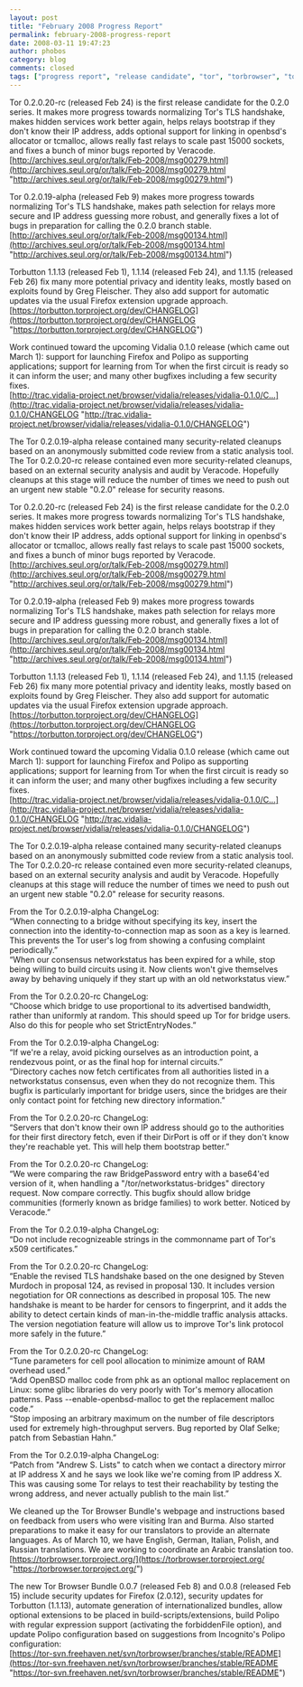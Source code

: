 ```yaml
---
layout: post
title: "February 2008 Progress Report"
permalink: february-2008-progress-report
date: 2008-03-11 19:47:23
author: phobos
category: blog
comments: closed
tags: ["progress report", "release candidate", "tor", "torbrowser", "torbutton"]
---
```


Tor 0.2.0.20-rc (released Feb 24) is the first release candidate for the 0.2.0 series. It makes more progress towards normalizing Tor's TLS handshake, makes hidden services work better again, helps relays bootstrap if they don't know their IP address, adds optional support for linking in openbsd's allocator or tcmalloc, allows really fast relays to scale past 15000 sockets, and fixes a bunch of minor bugs reported by Veracode.  
 [http://archives.seul.org/or/talk/Feb-2008/msg00279.html](http://archives.seul.org/or/talk/Feb-2008/msg00279.html "http://archives.seul.org/or/talk/Feb-2008/msg00279.html")

Tor 0.2.0.19-alpha (released Feb 9) makes more progress towards normalizing Tor's TLS handshake, makes path selection for relays more secure and IP address guessing more robust, and generally fixes a lot of bugs in preparation for calling the 0.2.0 branch stable.  
 [http://archives.seul.org/or/talk/Feb-2008/msg00134.html](http://archives.seul.org/or/talk/Feb-2008/msg00134.html "http://archives.seul.org/or/talk/Feb-2008/msg00134.html")

Torbutton 1.1.13 (released Feb 1), 1.1.14 (released Feb 24), and 1.1.15 (released Feb 26) fix many more potential privacy and identity leaks, mostly based on exploits found by Greg Fleischer. They also add support for automatic updates via the usual Firefox extension upgrade approach.  
 [https://torbutton.torproject.org/dev/CHANGELOG](https://torbutton.torproject.org/dev/CHANGELOG "https://torbutton.torproject.org/dev/CHANGELOG")

Work continued toward the upcoming Vidalia 0.1.0 release (which came out March 1): support for launching Firefox and Polipo as supporting applications; support for learning from Tor when the first circuit is ready so it can inform the user; and many other bugfixes including a few security fixes.  
 [http://trac.vidalia-project.net/browser/vidalia/releases/vidalia-0.1.0/C...](http://trac.vidalia-project.net/browser/vidalia/releases/vidalia-0.1.0/CHANGELOG "http://trac.vidalia-project.net/browser/vidalia/releases/vidalia-0.1.0/CHANGELOG")

The Tor 0.2.0.19-alpha release contained many security-related cleanups based on an anonymously submitted code review from a static analysis tool. The Tor 0.2.0.20-rc release contained even more security-related cleanups, based on an external security analysis and audit by Veracode. Hopefully cleanups at this stage will reduce the number of times we need to push out an urgent new stable "0.2.0" release for security reasons.

<!-- more -->

Tor 0.2.0.20-rc (released Feb 24) is the first release candidate for the 0.2.0 series. It makes more progress towards normalizing Tor's TLS handshake, makes hidden services work better again, helps relays bootstrap if they don't know their IP address, adds optional support for linking in openbsd's allocator or tcmalloc, allows really fast relays to scale past 15000 sockets, and fixes a bunch of minor bugs reported by Veracode.  
 [http://archives.seul.org/or/talk/Feb-2008/msg00279.html](http://archives.seul.org/or/talk/Feb-2008/msg00279.html "http://archives.seul.org/or/talk/Feb-2008/msg00279.html")

Tor 0.2.0.19-alpha (released Feb 9) makes more progress towards normalizing Tor's TLS handshake, makes path selection for relays more secure and IP address guessing more robust, and generally fixes a lot of bugs in preparation for calling the 0.2.0 branch stable.  
 [http://archives.seul.org/or/talk/Feb-2008/msg00134.html](http://archives.seul.org/or/talk/Feb-2008/msg00134.html "http://archives.seul.org/or/talk/Feb-2008/msg00134.html")

Torbutton 1.1.13 (released Feb 1), 1.1.14 (released Feb 24), and 1.1.15 (released Feb 26) fix many more potential privacy and identity leaks, mostly based on exploits found by Greg Fleischer. They also add support for automatic updates via the usual Firefox extension upgrade approach.  
 [https://torbutton.torproject.org/dev/CHANGELOG](https://torbutton.torproject.org/dev/CHANGELOG "https://torbutton.torproject.org/dev/CHANGELOG")

Work continued toward the upcoming Vidalia 0.1.0 release (which came out March 1): support for launching Firefox and Polipo as supporting applications; support for learning from Tor when the first circuit is ready so it can inform the user; and many other bugfixes including a few security fixes.  
 [http://trac.vidalia-project.net/browser/vidalia/releases/vidalia-0.1.0/C...](http://trac.vidalia-project.net/browser/vidalia/releases/vidalia-0.1.0/CHANGELOG "http://trac.vidalia-project.net/browser/vidalia/releases/vidalia-0.1.0/CHANGELOG")

The Tor 0.2.0.19-alpha release contained many security-related cleanups based on an anonymously submitted code review from a static analysis tool. The Tor 0.2.0.20-rc release contained even more security-related cleanups, based on an external security analysis and audit by Veracode. Hopefully cleanups at this stage will reduce the number of times we need to push out an urgent new stable "0.2.0" release for security reasons.

From the Tor 0.2.0.19-alpha ChangeLog:  
 “When connecting to a bridge without specifying its key, insert the connection into the identity-to-connection map as soon as a key is learned. This prevents the Tor user's log from showing a confusing complaint periodically.”  
 “When our consensus networkstatus has been expired for a while, stop being willing to build circuits using it. Now clients won't give themselves away by behaving uniquely if they start up with an old networkstatus view.”

From the Tor 0.2.0.20-rc ChangeLog:  
 “Choose which bridge to use proportional to its advertised bandwidth, rather than uniformly at random. This should speed up Tor for bridge users. Also do this for people who set StrictEntryNodes.”

From the Tor 0.2.0.19-alpha ChangeLog:  
 “If we're a relay, avoid picking ourselves as an introduction point, a rendezvous point, or as the final hop for internal circuits.”  
 “Directory caches now fetch certificates from all authorities listed in a networkstatus consensus, even when they do not recognize them. This bugfix is particularly important for bridge users, since the bridges are their only contact point for fetching new directory information.”

From the Tor 0.2.0.20-rc ChangeLog:  
 “Servers that don't know their own IP address should go to the authorities for their first directory fetch, even if their DirPort is off or if they don't know they're reachable yet. This will help them bootstrap better.”

From the Tor 0.2.0.20-rc ChangeLog:  
 “We were comparing the raw BridgePassword entry with a base64'ed version of it, when handling a "/tor/networkstatus-bridges" directory request. Now compare correctly. This bugfix should allow bridge communities (formerly known as bridge families) to work better. Noticed by Veracode.”

From the Tor 0.2.0.19-alpha ChangeLog:  
 “Do not include recognizeable strings in the commonname part of Tor's x509 certificates.”

From the Tor 0.2.0.20-rc ChangeLog:  
 “Enable the revised TLS handshake based on the one designed by Steven Murdoch in proposal 124, as revised in proposal 130. It includes version negotiation for OR connections as described in proposal 105. The new handshake is meant to be harder for censors to fingerprint, and it adds the ability to detect certain kinds of man-in-the-middle traffic analysis attacks. The version negotiation feature will allow us to improve Tor's link protocol more safely in the future.”

From the Tor 0.2.0.20-rc ChangeLog:  
 “Tune parameters for cell pool allocation to minimize amount of RAM overhead used.”  
 “Add OpenBSD malloc code from phk as an optional malloc replacement on Linux: some glibc libraries do very poorly with Tor's memory allocation patterns. Pass --enable-openbsd-malloc to get the replacement malloc code.”  
 “Stop imposing an arbitrary maximum on the number of file descriptors used for extremely high-throughput servers. Bug reported by Olaf Selke; patch from Sebastian Hahn.”

From the Tor 0.2.0.19-alpha ChangeLog:  
 “Patch from "Andrew S. Lists" to catch when we contact a directory mirror at IP address X and he says we look like we're coming from IP address X. This was causing some Tor relays to test their reachability by testing the wrong address, and never actually publish to the main list.”

We cleaned up the Tor Browser Bundle's webpage and instructions based on feedback from users who were visiting Iran and Burma. Also started preparations to make it easy for our translators to provide an alternate languages. As of March 10, we have English, German, Italian, Polish, and Russian translations. We are working to coordinate an Arabic translation too.  
 [https://torbrowser.torproject.org/](https://torbrowser.torproject.org/ "https://torbrowser.torproject.org/")

The new Tor Browser Bundle 0.0.7 (released Feb 8) and 0.0.8 (released Feb 15) include security updates for Firefox (2.0.12), security updates for Torbutton (1.1.13), automate generation of internationalized bundles, allow optional extensions to be placed in build-scripts/extensions, build Polipo with regular expression support (activating the forbiddenFile option), and update Polipo configuration based on suggestions from Incognito's Polipo configuration:  
 [https://tor-svn.freehaven.net/svn/torbrowser/branches/stable/README](https://tor-svn.freehaven.net/svn/torbrowser/branches/stable/README "https://tor-svn.freehaven.net/svn/torbrowser/branches/stable/README")
